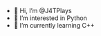 - 👋 Hi, I’m @J4TPlays
- 👀 I’m interested in Python
- 🌱 I’m currently learning C++

<!---
J4TPlays/J4TPlays is a ✨ special ✨ repository because its `README.md` (this file) appears on your GitHub profile.
You can click the Preview link to take a look at your changes.
--->

